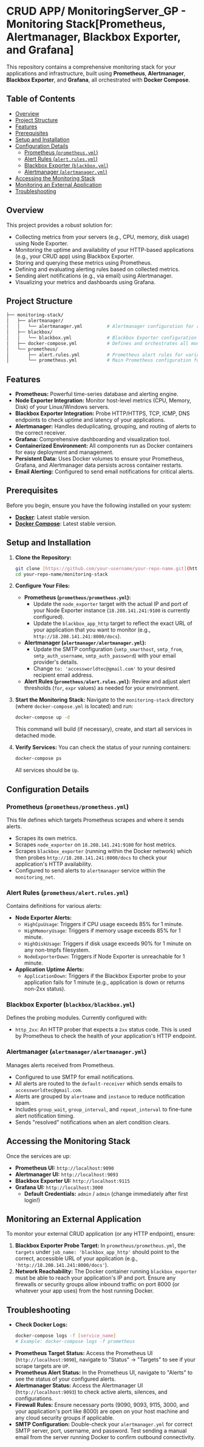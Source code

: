 # CRUD APP/ MonitoringServer_GP - Monitoring Stack[Prometheus, Alertmanager, Blackbox Exporter, and Grafana]

This repository contains a comprehensive monitoring stack for your applications and infrastructure, built using **Prometheus**, **Alertmanager**, **Blackbox Exporter**, and **Grafana**, all orchestrated with **Docker Compose**.

## Table of Contents

- [Overview](#overview)
- [Project Structure](#project-structure)
- [Features](#features)
- [Prerequisites](#prerequisites)
- [Setup and Installation](#setup-and-installation)
- [Configuration Details](#configuration-details)
  - [Prometheus (`prometheus.yml`)](#prometheus-prometheusyml)
  - [Alert Rules (`alert.rules.yml`)](#alert-rules-alertrulesyml)
  - [Blackbox Exporter (`blackbox.yml`)](#blackbox-exporter-blackboxyml)
  - [Alertmanager (`alertmanager.yml`)](#alertmanager-alertmanageryml)
- [Accessing the Monitoring Stack](#accessing-the-monitoring-stack)
- [Monitoring an External Application](#monitoring-an-external-application)
- [Troubleshooting](#troubleshooting)

## Overview

This project provides a robust solution for:
- Collecting metrics from your servers (e.g., CPU, memory, disk usage) using Node Exporter.
- Monitoring the uptime and availability of your HTTP-based applications (e.g., your CRUD app) using Blackbox Exporter.
- Storing and querying these metrics using Prometheus.
- Defining and evaluating alerting rules based on collected metrics.
- Sending alert notifications (e.g., via email) using Alertmanager.
- Visualizing your metrics and dashboards using Grafana.

## Project Structure
```bash
├── monitoring-stack/
│   ├── alertmanager/
│   │   └── alertmanager.yml         # Alertmanager configuration for routing and notifications.
│   ├── blackbox/
│   │   └── blackbox.yml             # Blackbox Exporter configuration defining probe modules.
│   ├── docker-compose.yml           # Defines and orchestrates all monitoring services.
│   └── prometheus/
│       ├── alert.rules.yml          # Prometheus alert rules for various conditions.
│       └── prometheus.yml           # Main Prometheus configuration for scraping targets and alerting.
```

## Features

* **Prometheus:** Powerful time-series database and alerting engine.
* **Node Exporter Integration:** Monitor host-level metrics (CPU, Memory, Disk) of your Linux/Windows servers.
* **Blackbox Exporter Integration:** Probe HTTP/HTTPS, TCP, ICMP, DNS endpoints to check uptime and latency of your applications.
* **Alertmanager:** Handles deduplicating, grouping, and routing of alerts to the correct receiver.
* **Grafana:** Comprehensive dashboarding and visualization tool.
* **Containerized Environment:** All components run as Docker containers for easy deployment and management.
* **Persistent Data:** Uses Docker volumes to ensure your Prometheus, Grafana, and Alertmanager data persists across container restarts.
* **Email Alerting:** Configured to send email notifications for critical alerts.

## Prerequisites

Before you begin, ensure you have the following installed on your system:

* [**Docker**](https://docs.docker.com/get-docker/): Latest stable version.
* [**Docker Compose**](https://docs.docker.com/compose/install/): Latest stable version.

## Setup and Installation

1.  **Clone the Repository:**
    ```bash
    git clone [https://github.com/your-username/your-repo-name.git](https://github.com/your-username/your-repo-name.git)
    cd your-repo-name/monitoring-stack
    ```

2.  **Configure Your Files:**
    * **Prometheus (`prometheus/prometheus.yml`):**
        * Update the `node_exporter` target with the actual IP and port of your Node Exporter instance (`18.208.141.241:9100` is currently configured).
        * Update the `blackbox_app_http` target to reflect the exact URL of your application that you want to monitor (e.g., `http://18.208.141.241:8000/docs`).
    * **Alertmanager (`alertmanager/alertmanager.yml`):**
        * Update the SMTP configuration (`smtp_smarthost`, `smtp_from`, `smtp_auth_username`, `smtp_auth_password`) with your email provider's details.
        * Change `to: 'accessworldtec@gmail.com'` to your desired recipient email address.
    * **Alert Rules (`prometheus/alert.rules.yml`):** Review and adjust alert thresholds (`for`, `expr` values) as needed for your environment.

3.  **Start the Monitoring Stack:**
    Navigate to the `monitoring-stack` directory (where `docker-compose.yml` is located) and run:
    ```bash
    docker-compose up -d
    ```
    This command will build (if necessary), create, and start all services in detached mode.

4.  **Verify Services:**
    You can check the status of your running containers:
    ```bash
    docker-compose ps
    ```
    All services should be `Up`.

## Configuration Details

### Prometheus (`prometheus/prometheus.yml`)

This file defines which targets Prometheus scrapes and where it sends alerts.
- Scrapes its own metrics.
- Scrapes `node_exporter` on `18.208.141.241:9100` for host metrics.
- Scrapes `blackbox_exporter` (running within the Docker network) which then probes `http://18.208.141.241:8000/docs` to check your application's HTTP availability.
- Configured to send alerts to `alertmanager` service within the `monitoring_net`.

### Alert Rules (`prometheus/alert.rules.yml`)

Contains definitions for various alerts:
- **Node Exporter Alerts:**
    - `HighCpuUsage`: Triggers if CPU usage exceeds 85% for 1 minute.
    - `HighMemoryUsage`: Triggers if memory usage exceeds 85% for 1 minute.
    - `HighDiskUsage`: Triggers if disk usage exceeds 90% for 1 minute on any non-tmpfs filesystem.
    - `NodeExporterDown`: Triggers if Node Exporter is unreachable for 1 minute.
- **Application Uptime Alerts:**
    - `ApplicationDown`: Triggers if the Blackbox Exporter probe to your application fails for 1 minute (e.g., application is down or returns non-2xx status).

### Blackbox Exporter (`blackbox/blackbox.yml`)

Defines the probing modules. Currently configured with:
- `http_2xx`: An HTTP prober that expects a `2xx` status code. This is used by Prometheus to check the health of your application's HTTP endpoint.

### Alertmanager (`alertmanager/alertmanager.yml`)

Manages alerts received from Prometheus.
- Configured to use SMTP for email notifications.
- All alerts are routed to the `default-receiver` which sends emails to `accessworldtec@gmail.com`.
- Alerts are grouped by `alertname` and `instance` to reduce notification spam.
- Includes `group_wait`, `group_interval`, and `repeat_interval` to fine-tune alert notification timing.
- Sends "resolved" notifications when an alert condition clears.

## Accessing the Monitoring Stack

Once the services are up:

* **Prometheus UI:** `http://localhost:9090`
* **Alertmanager UI:** `http://localhost:9093`
* **Blackbox Exporter UI:** `http://localhost:9115`
* **Grafana UI:** `http://localhost:3000`
    * **Default Credentials:** `admin` / `admin` (change immediately after first login!)

## Monitoring an External Application

To monitor your external CRUD application (or any HTTP endpoint), ensure:
1.  **Blackbox Exporter Probe Target:** In `prometheus/prometheus.yml`, the `targets` under `job_name: 'blackbox_app_http'` should point to the correct, accessible URL of your application (e.g., `'http://18.208.141.241:8000/docs'`).
2.  **Network Reachability:** The Docker container running `blackbox_exporter` must be able to reach your application's IP and port. Ensure any firewalls or security groups allow inbound traffic on port 8000 (or whatever your app uses) from the host running Docker.

## Troubleshooting

* **Check Docker Logs:**
    ```bash
    docker-compose logs -f [service_name]
    # Example: docker-compose logs -f prometheus
    ```
* **Prometheus Target Status:** Access the Prometheus UI (`http://localhost:9090`), navigate to "Status" -> "Targets" to see if your scrape targets are `UP`.
* **Prometheus Alert Status:** In the Prometheus UI, navigate to "Alerts" to see the status of your configured alerts.
* **Alertmanager Status:** Access the Alertmanager UI (`http://localhost:9093`) to check active alerts, silences, and configurations.
* **Firewall Rules:** Ensure necessary ports (9090, 9093, 9115, 3000, and your application's port like 8000) are open on your host machine and any cloud security groups if applicable.
* **SMTP Configuration:** Double-check your `alertmanager.yml` for correct SMTP server, port, username, and password. Test sending a manual email from the server running Docker to confirm outbound connectivity.


